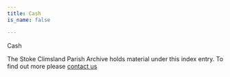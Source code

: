 ```yaml
---
title: Cash
is_name: false

---
```


Cash


The Stoke Climsland Parish Archive holds material under this index entry. To find out more please [contact us](/contact/)
